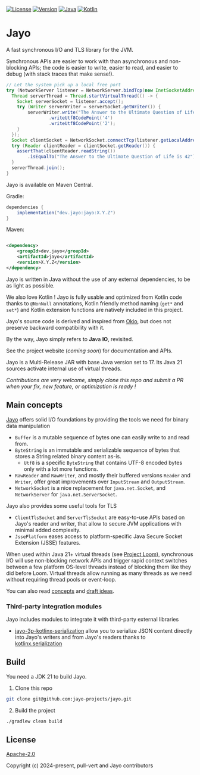 [![License](https://img.shields.io/badge/license-Apache%20License%202.0-blue.svg?logo=apache&style=flat-square)](https://www.apache.org/licenses/LICENSE-2.0)
[![Version](https://img.shields.io/maven-central/v/dev.jayo/jayo?logo=apache-maven&color=&style=flat-square)](https://central.sonatype.com/artifact/dev.jayo/jayo)
[![Java](https://img.shields.io/badge/Java-17%20/%2021%20/%2025-ED8B00?logo=openjdk&logoColor=white&style=flat-square)](https://www.java.com/en/download/help/whatis_java.html)
[![Kotlin](https://img.shields.io/badge/kotlin-2.2.20-blue.svg?logo=kotlin&style=flat-square)](http://kotlinlang.org)

# Jayo

A fast synchronous I/O and TLS library for the JVM.

Synchronous APIs are easier to work with than asynchronous and non-blocking APIs; the code is easier to write, easier to
read, and easier to debug (with stack traces that make sense!).

```java
// Let the system pick up a local free port
try (NetworkServer listener = NetworkServer.bindTcp(new InetSocketAddress(0))) {
  Thread serverThread = Thread.startVirtualThread(() -> {
    Socket serverSocket = listener.accept();
    try (Writer serverWriter = serverSocket.getWriter()) {
        serverWriter.write("The Answer to the Ultimate Question of Life is ")
                .writeUtf8CodePoint('4')
                .writeUtf8CodePoint('2');
    }
  });
  Socket clientSocket = NetworkSocket.connectTcp(listener.getLocalAddress());
  try (Reader clientReader = clientSocket.getReader()) {
    assertThat(clientReader.readString())
        .isEqualTo("The Answer to the Ultimate Question of Life is 42");
  }
  serverThread.join();
}
```

Jayo is available on Maven Central.

Gradle:
```groovy
dependencies {
    implementation("dev.jayo:jayo:X.Y.Z")
}
```

Maven:
```xml

<dependency>
    <groupId>dev.jayo</groupId>
    <artifactId>jayo</artifactId>
    <version>X.Y.Z</version>
</dependency>
```

Jayo is written in Java without the use of any external dependencies, to be as light as possible.

We also love Kotlin ! Jayo is fully usable and optimized from Kotlin code thanks to `@NonNull` annotations, Kotlin
friendly method naming (`get*` and `set*`) and Kotlin extension functions are natively included in this project.

Jayo's source code is derived and inspired from [Okio](https://github.com/square/okio), but does not preserve backward
compatibility with it.

By the way, Jayo simply refers to **Ja**va **IO**, revisited.

See the project website (*coming soon*) for documentation and APIs.

Jayo is a Multi-Release JAR with base Java version set to 17. Its Java 21 sources activate internal use of virtual
threads.

*Contributions are very welcome, simply clone this repo and submit a PR when your fix, new feature, or optimization is
ready !*

## Main concepts

[Jayo](./core) offers solid I/O foundations by providing the tools we need for binary data manipulation
* `Buffer` is a mutable sequence of bytes one can easily write to and read from.
* `ByteString` is an immutable and serializable sequence of bytes that stores a String related binary content as-is.
  * `Utf8` is a specific `ByteString` that contains UTF-8 encoded bytes only with a lot more functions.
* `RawReader` and `RawWriter`, and mostly their buffered versions `Reader` and `Writer`, offer great improvements over
`InputStream` and `OutputStream`.
* `NetworkSocket` is a nice replacement for `java.net.Socket`, and `NetworkServer` for `java.net.ServerSocket`.

Jayo also provides some useful tools for TLS
* `ClientTlsSocket` and `ServerTlsSocket` are easy-to-use APIs based on Jayo's reader and writer, that allow to
secure JVM applications with minimal added complexity.
* `JssePlatform` eases access to platform-specific Java Secure Socket Extension (JSSE) features.

When used within Java 21+ virtual threads (see [Project Loom](https://openjdk.org/projects/loom/)), synchronous I/O will
use non-blocking network APIs and trigger rapid context switches between a few platform OS-level threads instead of
blocking them like they did before Loom. Virtual threads allow running as many threads as we need without requiring
thread pools or event-loop.

You can also read [concepts](CONCEPT.md) and [draft ideas](DRAFT_IDEAS.md).

### Third-party integration modules

Jayo includes modules to integrate it with third-party external libraries
* [jayo-3p-kotlinx-serialization](./third-party/kotlinx-serial) allow you to serialize JSON content directly into Jayo's writers and
from Jayo's readers thanks to [kotlinx.serialization](https://github.com/Kotlin/kotlinx.serialization)

## Build

You need a JDK 21 to build Jayo.

1. Clone this repo

```bash
git clone git@github.com:jayo-projects/jayo.git
```

2. Build the project

```bash
./gradlew clean build
```

## License

[Apache-2.0](https://opensource.org/license/apache-2-0)

Copyright (c) 2024-present, pull-vert and Jayo contributors
